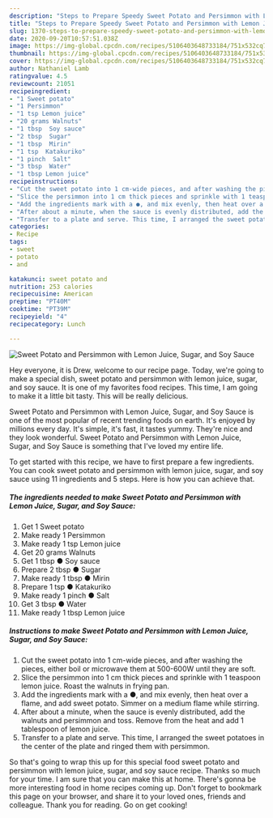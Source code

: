 ```yaml
---
description: "Steps to Prepare Speedy Sweet Potato and Persimmon with Lemon Juice, Sugar, and Soy Sauce"
title: "Steps to Prepare Speedy Sweet Potato and Persimmon with Lemon Juice, Sugar, and Soy Sauce"
slug: 1370-steps-to-prepare-speedy-sweet-potato-and-persimmon-with-lemon-juice-sugar-and-soy-sauce
date: 2020-09-20T10:57:51.038Z
image: https://img-global.cpcdn.com/recipes/5106403648733184/751x532cq70/sweet-potato-and-persimmon-with-lemon-juice-sugar-and-soy-sauce-recipe-main-photo.jpg
thumbnail: https://img-global.cpcdn.com/recipes/5106403648733184/751x532cq70/sweet-potato-and-persimmon-with-lemon-juice-sugar-and-soy-sauce-recipe-main-photo.jpg
cover: https://img-global.cpcdn.com/recipes/5106403648733184/751x532cq70/sweet-potato-and-persimmon-with-lemon-juice-sugar-and-soy-sauce-recipe-main-photo.jpg
author: Nathaniel Lamb
ratingvalue: 4.5
reviewcount: 21051
recipeingredient:
- "1 Sweet potato"
- "1 Persimmon"
- "1 tsp Lemon juice"
- "20 grams Walnuts"
- "1 tbsp  Soy sauce"
- "2 tbsp  Sugar"
- "1 tbsp  Mirin"
- "1 tsp  Katakuriko"
- "1 pinch  Salt"
- "3 tbsp  Water"
- "1 tbsp Lemon juice"
recipeinstructions:
- "Cut the sweet potato into 1 cm-wide pieces, and after washing the pieces, either boil or microwave them at 500-600W until they are soft."
- "Slice the persimmon into 1 cm thick pieces and sprinkle with 1 teaspoon lemon juice. Roast the walnuts in frying pan."
- "Add the ingredients mark with a ●, and mix evenly, then heat over a flame, and add sweet potato. Simmer on a medium flame while stirring."
- "After about a minute, when the sauce is evenly distributed, add the walnuts and persimmon and toss. Remove from the heat and add 1 tablespoon of lemon juice."
- "Transfer to a plate and serve. This time, I arranged the sweet potatoes in the center of the plate and ringed them with persimmon."
categories:
- Recipe
tags:
- sweet
- potato
- and

katakunci: sweet potato and 
nutrition: 253 calories
recipecuisine: American
preptime: "PT40M"
cooktime: "PT39M"
recipeyield: "4"
recipecategory: Lunch

---
```



![Sweet Potato and Persimmon with Lemon Juice, Sugar, and Soy Sauce](https://img-global.cpcdn.com/recipes/5106403648733184/751x532cq70/sweet-potato-and-persimmon-with-lemon-juice-sugar-and-soy-sauce-recipe-main-photo.jpg)

Hey everyone, it is Drew, welcome to our recipe page. Today, we're going to make a special dish, sweet potato and persimmon with lemon juice, sugar, and soy sauce. It is one of my favorites food recipes. This time, I am going to make it a little bit tasty. This will be really delicious.

Sweet Potato and Persimmon with Lemon Juice, Sugar, and Soy Sauce is one of the most popular of recent trending foods on earth. It's enjoyed by millions every day. It's simple, it's fast, it tastes yummy. They're nice and they look wonderful. Sweet Potato and Persimmon with Lemon Juice, Sugar, and Soy Sauce is something that I've loved my entire life.




To get started with this recipe, we have to first prepare a few ingredients. You can cook sweet potato and persimmon with lemon juice, sugar, and soy sauce using 11 ingredients and 5 steps. Here is how you can achieve that.

<!--inarticleads1-->

##### The ingredients needed to make Sweet Potato and Persimmon with Lemon Juice, Sugar, and Soy Sauce:

1. Get 1 Sweet potato
1. Make ready 1 Persimmon
1. Make ready 1 tsp Lemon juice
1. Get 20 grams Walnuts
1. Get 1 tbsp ● Soy sauce
1. Prepare 2 tbsp ● Sugar
1. Make ready 1 tbsp ● Mirin
1. Prepare 1 tsp ● Katakuriko
1. Make ready 1 pinch ● Salt
1. Get 3 tbsp ● Water
1. Make ready 1 tbsp Lemon juice




<!--inarticleads2-->

##### Instructions to make Sweet Potato and Persimmon with Lemon Juice, Sugar, and Soy Sauce:

1. Cut the sweet potato into 1 cm-wide pieces, and after washing the pieces, either boil or microwave them at 500-600W until they are soft.
1. Slice the persimmon into 1 cm thick pieces and sprinkle with 1 teaspoon lemon juice. Roast the walnuts in frying pan.
1. Add the ingredients mark with a ●, and mix evenly, then heat over a flame, and add sweet potato. Simmer on a medium flame while stirring.
1. After about a minute, when the sauce is evenly distributed, add the walnuts and persimmon and toss. Remove from the heat and add 1 tablespoon of lemon juice.
1. Transfer to a plate and serve. This time, I arranged the sweet potatoes in the center of the plate and ringed them with persimmon.




So that's going to wrap this up for this special food sweet potato and persimmon with lemon juice, sugar, and soy sauce recipe. Thanks so much for your time. I am sure that you can make this at home. There's gonna be more interesting food in home recipes coming up. Don't forget to bookmark this page on your browser, and share it to your loved ones, friends and colleague. Thank you for reading. Go on get cooking!
